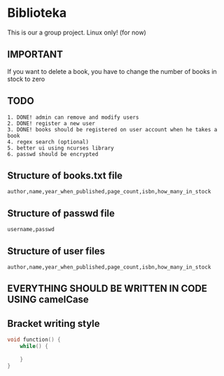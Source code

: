 # Biblioteka
This is our a group project.
Linux only! (for now)

## IMPORTANT
If you want to delete a book, you have to change the number of books in stock to zero

## TODO
```
1. DONE! admin can remove and modify users
2. DONE! register a new user
3. DONE! books should be registered on user account when he takes a book
4. regex search (optional)
5. better ui using ncurses library
6. passwd should be encrypted
```

## Structure of books.txt file
```
author,name,year_when_published,page_count,isbn,how_many_in_stock
```

## Structure of passwd file
```
username,passwd
```

## Structure of user files
```
author,name,year_when_published,page_count,isbn,how_many_in_stock
```

## EVERYTHING SHOULD BE WRITTEN IN CODE USING camelCase

## Bracket writing style

```c
void function() {
    while() {
        
    }
}
```
